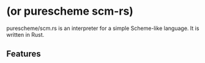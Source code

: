 # (or purescheme scm-rs)

purescheme/scm.rs is an interpreter for a simple Scheme-like language.
It is written in Rust.

## Features
